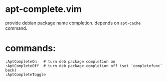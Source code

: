 
apt-complete.vim
============
provide debian package name completion. depends on `apt-cache` command.


commands:
=========

    :AptCompleteOn   # turn deb package completion on
    :AptCompleteOff  # turn deb package completion off (set `completefunc` back)
    :AptCompleteToggle
